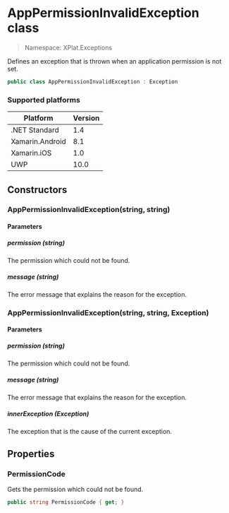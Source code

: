 # AppPermissionInvalidException class

> Namespace: XPlat.Exceptions

Defines an exception that is thrown when an application permission is not set.

```csharp
public class AppPermissionInvalidException : Exception
```

### Supported platforms

| Platform | Version |
| --- | --- |
| .NET Standard | 1.4 |
| Xamarin.Android | 8.1 |
| Xamarin.iOS  | 1.0 |
| UWP | 10.0 | 

## Constructors

### AppPermissionInvalidException(string, string)

#### Parameters
##### permission (string)
The permission which could not be found.
##### message (string)
The error message that explains the reason for the exception.

### AppPermissionInvalidException(string, string, Exception)


#### Parameters
##### permission (string)
The permission which could not be found.
##### message (string)
The error message that explains the reason for the exception.
##### innerException (Exception)
The exception that is the cause of the current exception.

## Properties

### PermissionCode

Gets the permission which could not be found.

```csharp
public string PermissionCode { get; }
```